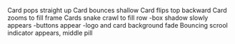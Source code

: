 Card pops straight up
Card bounces shallow
Card flips top backward
Card zooms to fill frame
Cards snake crawl to fill row
	-box shadow slowly appears
    -buttons appear
	-logo and card background fade
Bouncing scrool indicator appears, middle pill